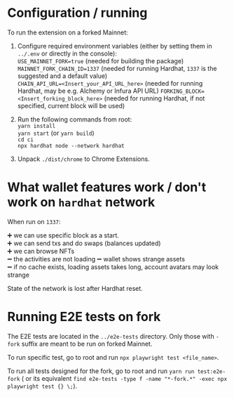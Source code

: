 # Configuration / running

To run the extension on a forked Mainnet:

1. Configure required environment variables (either by setting them in `../.env`
   or directly in the console):  
   `USE_MAINNET_FORK=true` (needed for building the package)  
   `MAINNET_FORK_CHAIN_ID=1337` (needed for running Hardhat, `1337` is the
   suggested and a default value)  
   `CHAIN_API_URL=<Insert_your_API_URL_here>` (needed for running Hardhat, may
   be e.g. Alchemy or Infura API URL)
   `FORKING_BLOCK=<Insert_forking_block_here>` (needed for running Hardhat, if
   not specified, current block will be used)

2. Run the following commands from root:  
   `yarn install`  
   `yarn start` (or `yarn build`)  
   `cd ci`  
   `npx hardhat node --network hardhat`

3. Unpack `./dist/chrome` to Chrome Extensions.

# What wallet features work / don't work on `hardhat` network

When run on `1337`:

:heavy_plus_sign: we can use specific block as a start.  
:heavy_plus_sign: we can send txs and do swaps (balances updated)  
:heavy_plus_sign: we can browse NFTs  
:heavy_minus_sign: the activities are not loading
:heavy_minus_sign: wallet shows strange assets  
:heavy_minus_sign: if no cache exists, loading assets takes long, account
avatars may look strange

State of the network is lost after Hardhat reset.

# Running E2E tests on fork

The E2E tests are located in the `../e2e-tests` directory. Only those with
`-fork` suffix are meant to be run on forked Mainnet.

To run specific test, go to root and run `npx playwright test <file_name>`.

To run all tests designed for the fork, go to root and run
`yarn run test:e2e-fork` ( or its equivalent
`find e2e-tests -type f -name "*-fork.*" -exec npx playwright test {} \;`).
